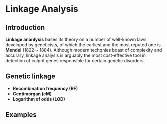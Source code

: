 # Linkage Analysis

## Introduction

**Linkage ananlysis** bases its theory on a number of well-known laws developed by geneticists, of which the earliest and the most reputed one is **Mendel** (1822 ~ 1884). Although modern techqnies boast of complexity and accurary, linkage analysis is arguably the most cost-effective tool in detection of culprit genes responsible for certain genetic disorders.

## Genetic linkage

- **Recombination frequency (RF)**
- **Centimorgan (cM)**
- **Logarithm of odds (LOD)**

## Examples

